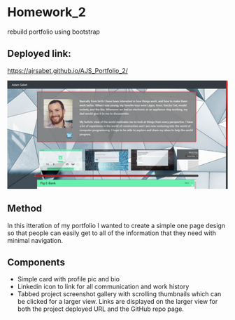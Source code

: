 # Homework_2
rebuild portfolio using bootstrap

## Deployed link:
https://ajrsabet.github.io/AJS_Portfolio_2/

![Screenshot](./assets/images/Portfolio.png) 

## Method
In this itteration of my portfolio I wanted to create a simple one page design so that people can easily get to all of the information that they need with minimal navigation. 

## Components
- Simple card with profile pic and bio
- Linkedin icon to link for all communication and work history
- Tabbed project screenshot gallery with scrolling thumbnails which can be clicked for a larger view. Links are displayed on the larger view for both the project deployed URL and the GitHub repo page.


